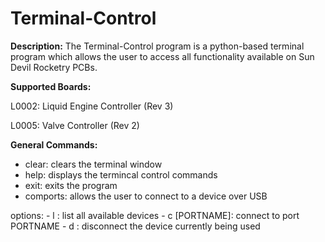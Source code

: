 <h1> Terminal-Control</h1>

<p><b>Description:</b> The Terminal-Control program is a python-based terminal program which allows
the user to access all functionality available on Sun Devil Rocketry PCBs.</p>

<p><b>Supported Boards:</b></p>
<p>
L0002: Liquid Engine Controller (Rev 3)

L0005: Valve Controller (Rev 2)
</p>

<p><b>General Commands:</b></p>
<ul>
    <li>clear: clears the terminal window</li>
    <li>help: displays the termincal control commands</li>
    <li>exit: exits the program</li>
    <li>comports: allows the user to connect to a device over USB</li>

</ul>
<p>    options: 
               - l : list all available devices
               - c [PORTNAME]: connect to port PORTNAME  
	       - d : disconnect the device currently being used
</p>
